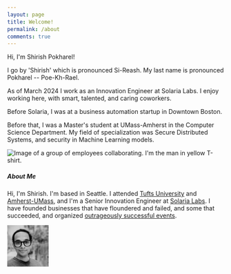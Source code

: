 ```yaml
---
layout: page
title: Welcome!
permalink: /about
comments: true
---
```


<div class="row justify-content-between">
<div class="col-md-8 pr-5">



<p>Hi, I'm Shirish Pokharel!
</p>
<p>
I go by 'Shirish' which is pronounced Si-Reash. My last name is pronounced Pokharel -- Poe-Kh-Rael.
</p>
<p>
As of March 2024 I work as an Innovation Engineer at Solaria Labs. I enjoy working here, with smart, talented, and caring coworkers.
</p><p>
Before Solaria, I was at a business automation startup in Downtown Boston.
<p></p>
Before that, I was a Master's student at UMass-Amherst in the Computer Science Department. My field of specialization was Secure Distributed Systems, and security in Machine Learning models.

</p>
<p class="mb-5"><img class="shadow-lg" alt="Image of a group of employees collaborating. I'm the man in yellow T-shirt." src="https://www.solarialabs.com/assets/images/bg-joinTeam.jpg"></p>

</div>

<div class="col-md-4">

<div class="sticky-top sticky-top-80">
<h5>About Me</h5>

<p>Hi, I'm Shirish. I'm based in Seattle. I attended <a target="_blank" href="https://www.tufts.edu">Tufts University</a> and <a target="_blank" href="https://www.cics.umass.edu">Amherst-UMass</a>, and I'm a Senior Innovation Engineer at  <a target="_blank" href="https://www.solarialabs.com">Solaria Labs</a>. I have founded businesses that have floundered and failed, and some that succeeded, and organized <a target="_blank" href="https://www.ted.com/tedx/events/6545">outrageously successful events</a>.</p>
<p class="mb-5"><img class="shadow-lg" alt="Image of the man described above." src="assets/images/lq1.jpg" style="width: 10vw"></p>

</div>
</div>
</div>
